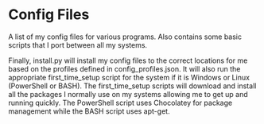 # Config Files

A list of my config files for various programs.
Also contains some basic scripts that I port between all my systems.

Finally, install.py will install my config files to the correct locations for me based on the profiles defined in config_profiles.json. It will also run the appropriate first_time_setup script for the system if it is Windows or Linux (PowerShell or BASH). The first_time_setup scripts will download and install all the packages I normally use on my systems allowing me to get up and running quickly. The PowerShell script uses Chocolatey for package management while the BASH script uses apt-get.
